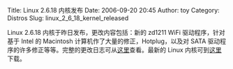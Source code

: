 Title: Linux 2.6.18 内核发布
Date: 2006-09-20 20:45
Author: toy
Category: Distros
Slug: linux_2_6_18_kernel_released

Linux 2.6.18 内核于昨日发布，更改内容包括：新的 zd1211 WiFi
驱动程序，针对基于 Intel 的 Macintosh
计算机作了大量的修正，Hotplug，以及对 SATA
驱动程序的许多修正等等。完整的更改日志可从[这里](http://www.kernel.org/pub/linux/kernel/v2.6/ChangeLog-2.6.18)查看。最新的
Linux 内核可到[这里](http://www.kernel.org)下载。
